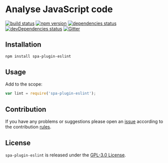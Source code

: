 Analyse JavaScript code
=======================

[![build status](https://img.shields.io/travis/spasdk/plugin-eslint.svg?style=flat-square)](https://travis-ci.org/spasdk/plugin-eslint)
[![npm version](https://img.shields.io/npm/v/spa-plugin-eslint.svg?style=flat-square)](https://www.npmjs.com/package/spa-plugin-eslint)
[![dependencies status](https://img.shields.io/david/spasdk/plugin-eslint.svg?style=flat-square)](https://david-dm.org/spasdk/plugin-eslint)
[![devDependencies status](https://img.shields.io/david/dev/spasdk/plugin-eslint.svg?style=flat-square)](https://david-dm.org/spasdk/plugin-eslint?type=dev)
[![Gitter](https://img.shields.io/badge/gitter-join%20chat-blue.svg?style=flat-square)](https://gitter.im/DarkPark/spasdk)


## Installation ##

```bash
npm install spa-plugin-eslint
```


## Usage ##

Add to the scope:

```js
var lint = require('spa-plugin-eslint');
```


## Contribution ##

If you have any problems or suggestions please open an [issue](https://github.com/spasdk/plugin-eslint/issues)
according to the contribution [rules](.github/contributing.md).


## License ##

`spa-plugin-eslint` is released under the [GPL-3.0 License](http://opensource.org/licenses/GPL-3.0).
